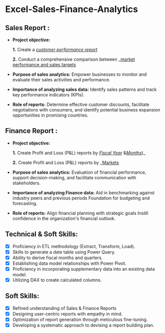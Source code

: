 # Excel-Sales-Finance-Analytics
## Sales Report :


- **Project objective:** 

    **1.** Create a _[customer performance report](https://github.com/BhanuPrakash1520/Excel-Sales-Finance-Analytics/blob/main/Customer%20Performance%20report.pdf)_ 

    **2.** Conduct a comprehensive comparison between _[market performance and sales targets](https://github.com/BhanuPrakash1520/Excel-Sales-Finance-Analytics/blob/main/Market%20Performance%20Vs%20Target%20report.pdf)
- **Purpose of sales analytics:** Empower businesses to monitor and evaluate their sales activities and performance.

- **Importance of analyzing sales data:** Identify sales patterns and track key performance indicators (KPIs).

- **Role of reports:** Determine effective customer discounts, facilitate negotiations with consumers, and identify potential business expansion opportunities in promising countries.


## Finance Report :

- **Project objective:** 

    **1.** Create Profit and Loss (P&L) reports by _[Fiscal Year](https://github.com/BhanuPrakash1520/Excel-Sales-Finance-Analytics/blob/main/Profit%20%26%20Loss%20%20Statement%20%20by%20Fiscal%20Year%20report.pdf)_ &_[Months](https://github.com/BhanuPrakash1520/Excel-Sales-Finance-Analytics/blob/main/Profit%20%26%20Loss%20%20Statement%20by%20Months.pdf)_)_ 

   **2.** Create Profit and Loss (P&L) reports by _[Markets](https://github.com/BhanuPrakash1520/Excel-Sales-Finance-Analytics/blob/main/Profit%20%26%20Loss%20Statement%20by%20Markets.pdf)
- **Purpose of sales analytics:** Evaluation of financial performance, support decision-making, and facilitate communication with stakeholders.

- **Importance of analyzing Finance data:** Aid in benchmarking against industry peers and previous periods Foundation for budgeting and forecasting.

- **Role of reports:** Align financial planning with strategic goals Instill confidence in the organization's financial outlook.


## Technical & Soft Skills:
- [x]	Proficiency in ETL methodology (Extract, Transform, Load).
- [x]	Skills to generate a date table using Power Query.
- [x]	Ability to derive fiscal months and quarters.
- [x]	Establishing data model relationships with Power Pivot.
- [x]	Proficiency in incorporating supplementary data into an existing data model.
- [x]	Utilizing DAX to create calculated columns.

## Soft Skills:
- [x]	Refined understanding of Sales & Finance Reports
- [x]	Designing user-centric reports with empathy in mind.
- [x]	Optimization of report generation through meticulous fine-tuning.
- [x]	Developing a systematic approach to devising a report building plan.
